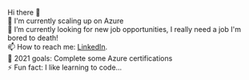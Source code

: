Hi there 👋  
🌱 I'm currently scaling up on Azure  
🔭 I’m currently looking for new job opportunities, I really need a job I'm bored to death!   
📫 How to reach me: [LinkedIn](linkedin.com/in/filipe-l-soares).  
🤔 2021 goals: Complete some Azure certifications   
⚡ Fun fact: I like learning to code...   
